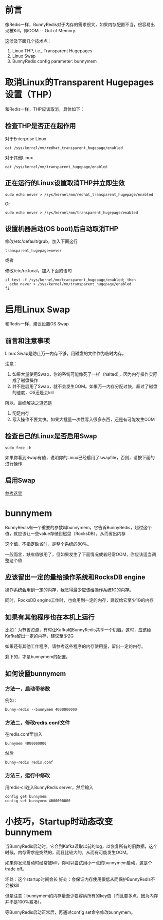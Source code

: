 # 前言

像Redis一样，BunnyRedis对于内存的需求很大，如果内存配置不当，很容易出现被Kill，即OOM -- Out of Memory.

这涉及下面几个技术点：

1. Linux THP, i.e., Transparent Hugepages
2. Linux Swap
3. BunnyRedis config parameter: bunnymem

# 取消Linux的Transparent Hugepages设置（THP）

和Redis一样，THP应该取消，具体如下：

## 检查THP是否正在起作用

对于Enterprise Linux 
```
cat /sys/kernel/mm/redhat_transparent_hugepage/enabled
```

对于其他Linux
```
cat /sys/kernel/mm/transparent_hugepage/enabled
```

## 正在运行的Linux设置取消THP并立即生效

```
sudo echo never > /sys/kernel/mm/redhat_transparent_hugepage/enabled
```

Or

```
sudo echo never > /sys/kernel/mm/transparent_hugepage/enabled
```

## 设置机器启动(OS boot)后自动取消THP

修改/etc/default/grub，加入下面这行
```
transparent_hugepage=never
```

或者

修改/etc/rc.local，加入下面的语句
```
if test -f /sys/kernel/mm/transparent_hugepage/enabled; then
  echo never > /sys/kernel/mm/transparent_hugepage/enabled
fi
```

# 启用Linux Swap

和Redis一样，建议设置OS Swap

## 前言和注意事项

Linux Swap是防止万一内存不够，用磁盘的文件作为临时内存。

注意：
1. 如果大量使用Swap，你的系统可能像死了一样（halted），因为内存操作实际成了磁盘操作
2. 并不是启用了Swap，就不会发生OOM。如果万一内存分配过快，超过了磁盘的速度，OS还是会kill

所以，最终解决之道还是
1. 配足内存
2. 写入操作不要太快。如果大批量一次性写入很多东西，还是有可能发生OOM

## 检查自己的Linux是否启用Swap

```
sudo free -h
```

如果你看到Swap有值，说明你的Linux已经启用了swapfile，否则，请按下面的进行操作

## 启用Swap

[参考这里](create_swap_file.md)

# bunnymem

BunnyRedis有一个重要的参数叫bunnymem，它告诉BunnyRedis，超过这个值，就应该让一些value存储到磁盘（RocksDB），从而省出内存

这个值，不指定缺省时，是整个系统的80%。

一般而言，缺省值够用了，但如果发生了下面情况或者经常OOM，你应该适当调整这个值

## 应该留出一定的量给操作系统和RocksDB engine

操作系统会用到一定的内存，我觉得最少应该给操作系统1G的内存。

同时，RocksDB engine工作时，也会用到一定的内存，建议给它至少1G的内存

## 如果有其他程序也在本机上运行

比如：为节省资源，有时让Kafka和BunnyRedis共享一个机器。这时，应该给Kafka留出一定的内存，建议至少2G

如果还有其他工作程序，请参考这些程序的内存使用量，留出一定的内存。

剩下的，才是bunnymem的配置。

## 如何设置bunnymem

### 方法一，启动带参数

例如：
```
bunny-redis --bunnymem 4000000000
```

### 方法二，修改redis.conf文件

在redis.conf里加入
```
bunnymem 4000000000
```

然后
```
bunny-redis redis.conf
```

### 方法三，运行中修改

用redis-cli连入BunnyRedis server，然后输入
```
config get bunnymem
config set bunnymem 4000000000
```

# 小技巧，Startup时动态改变bunnymem

当BunnyRedis启动时，它会到Kafka读取以前的log，以恢复所有的旧数据，这个时候，内存需求是突然的，而且比较大的，从而有可能发生OOM。

如果你发现启动时经常被kill，你可以尝试用小一点的bunnymem启动，这是个trade off。

坏处：这个startup时间会长
好处：会保证内存使用很低从而保护BunnyRedis不会被kill

但是注意：bunnymem的内存量至少要容纳所有的key值（而且要多点，因为内存并不是100%紧凑）。

等BunnyRedis启动正常后，再通过config set命令修改bunnymem。